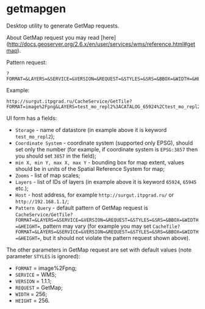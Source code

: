 # getmapgen
Desktop utility to generate GetMap requests.

About GetMap request you may read [here] (http://docs.geoserver.org/2.6.x/en/user/services/wms/reference.html#getmap).

Pattern request: 
```
?FORMAT=&LAYERS=&SERVICE=&VERSION=&REQUEST=&STYLES=&SRS=&BBOX=&WIDTH=&HEIGHT=
```

Example: 
```
http://surgut.itpgrad.ru/CacheService/GetTile?FORMAT=image%2Fpng&LAYERS=test_mo_repl2%3ACATALOG_65924%2Ctest_mo_repl2%3ACATALOG_65945%2Ctest_mo_repl2%3ACATALOG_65830%2Ctest_mo_repl2%3ACATALOG_62949&SERVICE=WMS&VERSION=1.1.1&REQUEST=GetMap&STYLES=&SRS=EPSG%3A3857&BBOX=8150614,8696525.8792375,8170181.8792375,8716093.758475&WIDTH=256&HEIGHT=256
```

UI form has a fields:
* `Storage` - name of datastore (in example above it is keyword `test_mo_repl2`);
* `Coordinate System` - coordinate system (supported only EPSG), should set only the number (for example, if coordinate system is `EPSG:3857` then you should set `3857` in the field);
* `min X, min Y, max X, max Y` - bounding box for map extent, values should be in units of the Spatial Reference System for map;
* `Zooms` - list of map scales;
* `Layers` - list of IDs of layers (in example above it is keyword `65924`, `65945` etc.);
* `Host` - host address, for example `http://surgut.itpgrad.ru/` or `http://192.168.1.1/`;
* `Pattern Query` - default pattern of GetMap request is `CacheService/GetTile?FORMAT=&LAYERS=&SERVICE=&VERSION=&REQUEST=&STYLES=&SRS=&BBOX=&WIDTH=&HEIGHT=`, pattern may vary (for example you may set `CacheTile?FORMAT=&LAYERS=&SERVICE=&VERSION=&REQUEST=&STYLES=&SRS=&BBOX=&WIDTH=&HEIGHT=`, but it should not violate the pattern request shown above).

The other parameters in GetMap request are set with default values (note parameter `STYLES` is ignored):
* `FORMAT` = image%2Fpng;
* `SERVICE` = WMS;
* `VERSION` = 1.1.1;
* `REQUEST` = GetMap;
* `WIDTH` = 256;
* `HEIGHT` = 256.
